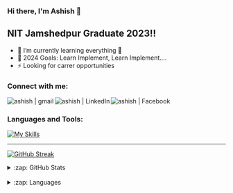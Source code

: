 ### Hi there, I'm Ashish  👋


## NIT Jamshedpur Graduate 2023!!

- 🌱 I’m currently learning everything 🤣
- 🥅 2024 Goals: Learn Implement, Learn Implement....
- ⚡ Looking for carrer opportunities 


### Connect with me:

[<img align="left" alt="ashish | gmail" src="https://img.shields.io/badge/Gmail-D14836?style=for-the-badge&logo=gmail&logoColor=white" />][gmail]
[<img align="left" alt="ashish | LinkedIn" src="https://img.shields.io/badge/LinkedIn-0077B5?style=for-the-badge&logo=linkedin&logoColor=white" />][linkedin]
[<img align="left" alt="ashish | Facebook" src="https://img.shields.io/badge/Facebook-1877F2?style=for-the-badge&logo=facebook&logoColor=white" />][facebook]

<br />

### Languages and Tools:

[![My Skills](https://skillicons.dev/icons?i=arduino,azure,cpp,css,firebase,git,heroku,html,js,mongodb,nodejs,postgres,py,react,swift,vscode,golang,aws&perline=8)](https://skillicons.dev)


---
[![GitHub Streak](https://streak-stats.demolab.com/?user=ashishk1506&theme=dark)](https://git.io/streak-stats)
<details>
  <summary>:zap: GitHub Stats</summary>
  <img src="https://github-readme-stats.vercel.app/api?username=ashishk1506&show_icons=true&theme=radical"></img>
</details> 
<br />
<details>
  <summary>:zap: Languages </summary>
  <img src = "https://github-readme-stats.vercel.app/api/top-langs/?username=ashishk1506&layout=compact&theme=dracula"></img>
</details> 

[gmail]: https://mail.google.com/mail/u/0/?fs=1&to=ashishk8581@gmail.com&tf=cm
[facebook]: https://www.facebook.com/profile.php?id=100013419812921
[linkedin]: https://linkedin.com/in/ashish-kumar-9843931a4
